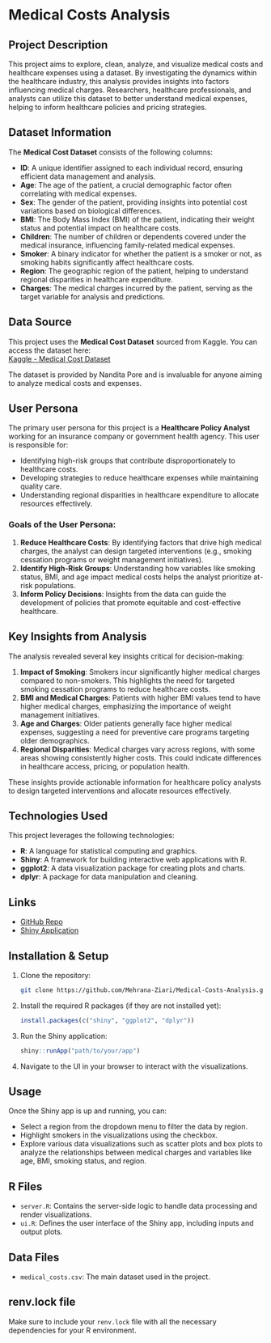 # Medical Costs Analysis

## Project Description
This project aims to explore, clean, analyze, and visualize medical costs and healthcare expenses using a dataset. By investigating the dynamics within the healthcare industry, this analysis provides insights into factors influencing medical charges. Researchers, healthcare professionals, and analysts can utilize this dataset to better understand medical expenses, helping to inform healthcare policies and pricing strategies.

## Dataset Information
The **Medical Cost Dataset** consists of the following columns:
- **ID**: A unique identifier assigned to each individual record, ensuring efficient data management and analysis.
- **Age**: The age of the patient, a crucial demographic factor often correlating with medical expenses.
- **Sex**: The gender of the patient, providing insights into potential cost variations based on biological differences.
- **BMI**: The Body Mass Index (BMI) of the patient, indicating their weight status and potential impact on healthcare costs.
- **Children**: The number of children or dependents covered under the medical insurance, influencing family-related medical expenses.
- **Smoker**: A binary indicator for whether the patient is a smoker or not, as smoking habits significantly affect healthcare costs.
- **Region**: The geographic region of the patient, helping to understand regional disparities in healthcare expenditure.
- **Charges**: The medical charges incurred by the patient, serving as the target variable for analysis and predictions.

## Data Source
This project uses the **Medical Cost Dataset** sourced from Kaggle. You can access the dataset here:  
[Kaggle - Medical Cost Dataset](https://www.kaggle.com/datasets)

The dataset is provided by Nandita Pore and is invaluable for anyone aiming to analyze medical costs and expenses.

## User Persona
The primary user persona for this project is a **Healthcare Policy Analyst** working for an insurance company or government health agency. This user is responsible for:
- Identifying high-risk groups that contribute disproportionately to healthcare costs.
- Developing strategies to reduce healthcare expenses while maintaining quality care.
- Understanding regional disparities in healthcare expenditure to allocate resources effectively.

### Goals of the User Persona:
1. **Reduce Healthcare Costs**: By identifying factors that drive high medical charges, the analyst can design targeted interventions (e.g., smoking cessation programs or weight management initiatives).
2. **Identify High-Risk Groups**: Understanding how variables like smoking status, BMI, and age impact medical costs helps the analyst prioritize at-risk populations.
3. **Inform Policy Decisions**: Insights from the data can guide the development of policies that promote equitable and cost-effective healthcare.

## Key Insights from Analysis
The analysis revealed several key insights critical for decision-making:
1. **Impact of Smoking**: Smokers incur significantly higher medical charges compared to non-smokers. This highlights the need for targeted smoking cessation programs to reduce healthcare costs.
2. **BMI and Medical Charges**: Patients with higher BMI values tend to have higher medical charges, emphasizing the importance of weight management initiatives.
3. **Age and Charges**: Older patients generally face higher medical expenses, suggesting a need for preventive care programs targeting older demographics.
4. **Regional Disparities**: Medical charges vary across regions, with some areas showing consistently higher costs. This could indicate differences in healthcare access, pricing, or population health.

These insights provide actionable information for healthcare policy analysts to design targeted interventions and allocate resources effectively.

## Technologies Used
This project leverages the following technologies:
- **R**: A language for statistical computing and graphics.
- **Shiny**: A framework for building interactive web applications with R.
- **ggplot2**: A data visualization package for creating plots and charts.
- **dplyr**: A package for data manipulation and cleaning.

## Links
- [GitHub Repo](https://github.com/Mehrana-Ziari/Medical-Cost)
- [Shiny Application](https://fatemehziari.shinyapps.io/med_cost/)

## Installation & Setup
1. Clone the repository:
    ```bash
    git clone https://github.com/Mehrana-Ziari/Medical-Costs-Analysis.git
    ```
2. Install the required R packages (if they are not installed yet):
    ```R
    install.packages(c("shiny", "ggplot2", "dplyr"))
    ```
3. Run the Shiny application:
    ```R
    shiny::runApp("path/to/your/app")
    ```
4. Navigate to the UI in your browser to interact with the visualizations.

## Usage
Once the Shiny app is up and running, you can:
- Select a region from the dropdown menu to filter the data by region.
- Highlight smokers in the visualizations using the checkbox.
- Explore various data visualizations such as scatter plots and box plots to analyze the relationships between medical charges and variables like age, BMI, smoking status, and region.

## R Files
- `server.R`: Contains the server-side logic to handle data processing and render visualizations.
- `ui.R`: Defines the user interface of the Shiny app, including inputs and output plots.

## Data Files
- `medical_costs.csv`: The main dataset used in the project.

## renv.lock file
Make sure to include your `renv.lock` file with all the necessary dependencies for your R environment.

